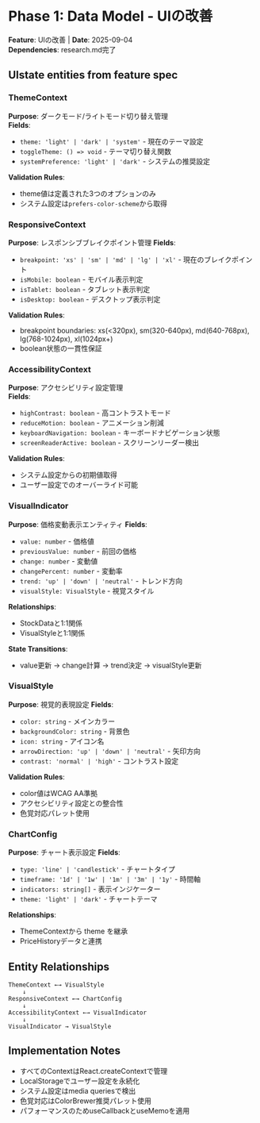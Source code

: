 # Phase 1: Data Model - UIの改善

**Feature**: UIの改善 | **Date**: 2025-09-04  
**Dependencies**: research.md完了

## UIstate entities from feature spec

### ThemeContext
**Purpose**: ダークモード/ライトモード切り替え管理  
**Fields**:
- `theme: 'light' | 'dark' | 'system'` - 現在のテーマ設定
- `toggleTheme: () => void` - テーマ切り替え関数
- `systemPreference: 'light' | 'dark'` - システムの推奨設定

**Validation Rules**:
- theme値は定義された3つのオプションのみ
- システム設定は`prefers-color-scheme`から取得

### ResponsiveContext  
**Purpose**: レスポンシブブレイクポイント管理
**Fields**:
- `breakpoint: 'xs' | 'sm' | 'md' | 'lg' | 'xl'` - 現在のブレイクポイント
- `isMobile: boolean` - モバイル表示判定
- `isTablet: boolean` - タブレット表示判定
- `isDesktop: boolean` - デスクトップ表示判定

**Validation Rules**:
- breakpoint boundaries: xs(<320px), sm(320-640px), md(640-768px), lg(768-1024px), xl(1024px+)
- boolean状態の一貫性保証

### AccessibilityContext
**Purpose**: アクセシビリティ設定管理  
**Fields**:
- `highContrast: boolean` - 高コントラストモード
- `reduceMotion: boolean` - アニメーション削減
- `keyboardNavigation: boolean` - キーボードナビゲーション状態
- `screenReaderActive: boolean` - スクリーンリーダー検出

**Validation Rules**:
- システム設定からの初期値取得
- ユーザー設定でのオーバーライド可能

### VisualIndicator
**Purpose**: 価格変動表示エンティティ
**Fields**:
- `value: number` - 価格値
- `previousValue: number` - 前回の価格
- `change: number` - 変動値
- `changePercent: number` - 変動率
- `trend: 'up' | 'down' | 'neutral'` - トレンド方向
- `visualStyle: VisualStyle` - 視覚スタイル

**Relationships**: 
- StockDataと1:1関係
- VisualStyleと1:1関係

**State Transitions**:
- value更新 → change計算 → trend決定 → visualStyle更新

### VisualStyle
**Purpose**: 視覚的表現設定
**Fields**:
- `color: string` - メインカラー
- `backgroundColor: string` - 背景色
- `icon: string` - アイコン名
- `arrowDirection: 'up' | 'down' | 'neutral'` - 矢印方向
- `contrast: 'normal' | 'high'` - コントラスト設定

**Validation Rules**:
- color値はWCAG AA準拠
- アクセシビリティ設定との整合性
- 色覚対応パレット使用

### ChartConfig
**Purpose**: チャート表示設定
**Fields**:
- `type: 'line' | 'candlestick'` - チャートタイプ
- `timeframe: '1d' | '1w' | '1m' | '3m' | '1y'` - 時間軸
- `indicators: string[]` - 表示インジケーター
- `theme: 'light' | 'dark'` - チャートテーマ

**Relationships**:
- ThemeContextから theme を継承
- PriceHistoryデータと連携

## Entity Relationships

```
ThemeContext ←→ VisualStyle
    ↓
ResponsiveContext ←→ ChartConfig
    ↓  
AccessibilityContext ←→ VisualIndicator
    ↓
VisualIndicator → VisualStyle
```

## Implementation Notes

- すべてのContextはReact.createContextで管理
- LocalStorageでユーザー設定を永続化  
- システム設定はmedia queriesで検出
- 色覚対応はColorBrewer推奨パレット使用
- パフォーマンスのためuseCallbackとuseMemoを適用